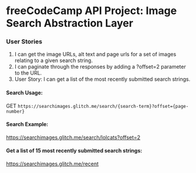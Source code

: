 # freeCodeCamp API Project: Image Search Abstraction Layer


### User Stories

1. I can get the image URLs, alt text and page urls for a set of images relating to a given search string.
2. I can paginate through the responses by adding a ?offset=2 parameter to the URL.
3. User Story: I can get a list of the most recently submitted search strings.

#### Search Usage:

GET `https://searchimages.glitch.me/search/{search-term}?offset={page-number}`

#### Search Example:

<https://searchimages.glitch.me/search/lolcats?offset=2>

#### Get a list of 15 most recently submitted search strings:

<https://searchimages.glitch.me/recent>